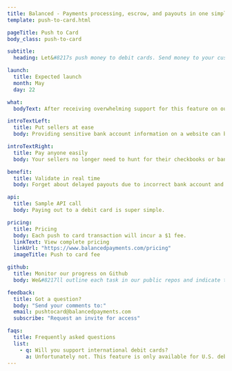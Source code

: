 ```yaml
---
title: Balanced - Payments processing, escrow, and payouts in one simple API | Push to Card
template: push-to-card.html

pageTitle: Push to Card
body_class: push-to-card

subtitle:
  heading: Let&#8217s push money to debit cards. Send money to your customers without collecting bank account information.

launch:
  title: Expected launch
  month: May
  day: 22

what:
  bodyText: After receiving overwhelming support for this feature on our Crowdhoster campaign, we are excited to begin development. Backers who contributed to the campaign will receive priority beta access. If you are interested in this feature, please submit your email to request an invite.

introTextLeft:
  title: Put sellers at ease
  body: Providing sensitive bank account information on a website can be an issue for sellers. Push to card is the perfect alternative as a convenient and readily accessible payout option.

introTextRight:
  title: Pay anyone easily
  body: Your sellers no longer need to hunt for their checkbooks or bank account information. You can now push money directly to their bank account using just their U.S. debit card.

benefit:
  title: Validate in real time
  body: Forget about delayed payouts due to incorrect bank account and routing numbers. Debit card information is validated in real time, ensuring timely delivery of funds.

api:
  title: Sample API call
  body: Paying out to a debit card is super simple.

pricing:
  title: Pricing
  body: Each push to card transaction will incur a $1 fee.
  linkText: View complete pricing
  linkUrl: "https://www.balancedpayments.com/pricing"
  imageTitle: Push to card fee

github:
  title: Monitor our progress on Github
  body: We&#8217ll outline each task in our public repos and indicate the status of each issue. Once a task is complete, the corresponding issue will be closed.

feedback:
  title: Got a question?
  body: "Send your comments to:"
  email: pushtocard@balancedpayments.com
  subscribe: "Request an invite for access"

faqs:
  title: Frequently asked questions
  list:
    - q: Will you support international debit cards?
      a: Unfortunately not. This feature is only available for U.S. debit cards.
---
```

